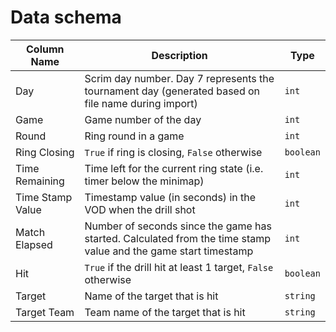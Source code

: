# Data schema
| Column Name      | Description                                                                                                     | Type      |
|------------------|-----------------------------------------------------------------------------------------------------------------|-----------|
| Day              | Scrim day number. Day 7 represents the tournament day (generated based on file name during import)              | `int`     |
| Game             | Game number of the day                                                                                          | `int`     |
| Round            | Ring round in a game                                                                                            | `int`     |
| Ring Closing     | `True` if ring is closing, `False` otherwise                                                                    | `boolean` |
| Time Remaining   | Time left for the current ring state (i.e. timer below the minimap)                                             | `int`     |
| Time Stamp Value | Timestamp value (in seconds) in the VOD when the drill shot                                                     | `int`     |
| Match Elapsed    | Number of seconds since the game has started. Calculated from the time stamp value and the game start timestamp | `int`     |
| Hit              | `True` if the drill hit at least 1 target, `False` otherwise                                                    | `boolean` |
| Target           | Name of the target that is hit                                                                                  | `string`  |
| Target Team      | Team name of the target that is hit                                                                             | `string`  |